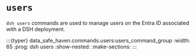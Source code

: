 # `users`

`dsh users` commands are used to manage users on the Entra ID associated with a DSH deployment.

:::{typer} data_safe_haven.commands.users:users_command_group
:width: 65
:prog: dsh users
:show-nested:
:make-sections:
:::

